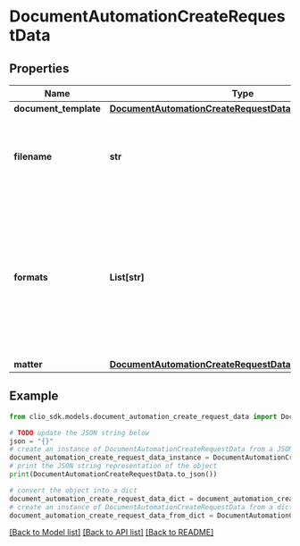 # DocumentAutomationCreateRequestData


## Properties

Name | Type | Description | Notes
------------ | ------------- | ------------- | -------------
**document_template** | [**DocumentAutomationCreateRequestDataDocumentTemplate**](DocumentAutomationCreateRequestDataDocumentTemplate.md) |  | 
**filename** | **str** | The filename the generated document should have. | 
**formats** | **List[str]** | The formats the document should be generated as. It can either be generated as a PDF and/or in whatever type the document template is. | 
**matter** | [**DocumentAutomationCreateRequestDataMatter**](DocumentAutomationCreateRequestDataMatter.md) |  | 

## Example

```python
from clio_sdk.models.document_automation_create_request_data import DocumentAutomationCreateRequestData

# TODO update the JSON string below
json = "{}"
# create an instance of DocumentAutomationCreateRequestData from a JSON string
document_automation_create_request_data_instance = DocumentAutomationCreateRequestData.from_json(json)
# print the JSON string representation of the object
print(DocumentAutomationCreateRequestData.to_json())

# convert the object into a dict
document_automation_create_request_data_dict = document_automation_create_request_data_instance.to_dict()
# create an instance of DocumentAutomationCreateRequestData from a dict
document_automation_create_request_data_from_dict = DocumentAutomationCreateRequestData.from_dict(document_automation_create_request_data_dict)
```
[[Back to Model list]](../README.md#documentation-for-models) [[Back to API list]](../README.md#documentation-for-api-endpoints) [[Back to README]](../README.md)


